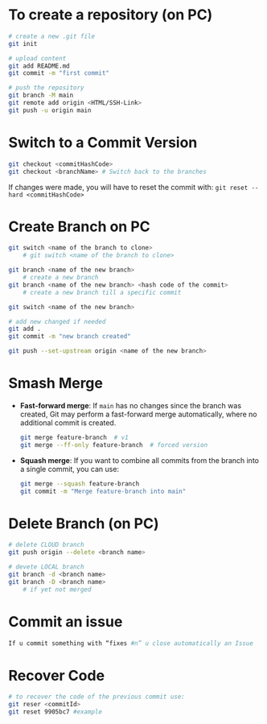 
# To create a repository (on PC)
```bash
# create a new .git file
git init

# upload content
git add README.md
git commit -m "first commit"

# push the repository
git branch -M main
git remote add origin <HTML/SSH-Link>
git push -u origin main
```



# Switch to a Commit Version
```bash
git checkout <commitHashCode>
git checkout <branchName> # Switch back to the branches
```

If changes were made, you will have to reset the commit with:
`git reset --hard <commitHashCode>`



# Create Branch on PC
```bash
git switch <name of the branch to clone>
	# git switch <name of the branch to clone>

git branch <name of the new branch>
	# create a new branch
git branch <name of the new branch> <hash code of the commit>
	# create a new branch till a specific commit

git switch <name of the new branch>

# add new changed if needed
git add .
git commit -m "new branch created"

git push --set-upstream origin <name of the new branch>
```



# Smash Merge
- **Fast-forward merge**: If `main` has no changes since the branch was created, Git may perform a fast-forward merge automatically, where no additional commit is created.
	```bash
	git merge feature-branch  # v1
	git merge --ff-only feature-branch  # forced version
	```

- **Squash merge**: If you want to combine all commits from the branch into a single commit, you can use:
	```bash
	git merge --squash feature-branch
	git commit -m "Merge feature-branch into main"
	```



# Delete Branch (on PC)
```bash
# delete CLOUD branch
git push origin --delete <branch name>

# devete LOCAL branch
git branch -d <branch name>
git branch -D <branch name>
	# if yet not merged
```



# Commit an issue
```bash
If u commit something with “fixes #n” u close automatically an Issue
```



# Recover Code
```bash
# to recover the code of the previous commit use:
git reser <commitId>
git reset 9905bc7 #example
```

